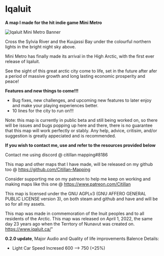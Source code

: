 # Iqaluit
**A map I made for the hit indie game Mini Metro**

![Iqaluit Mini Metro Banner](Iqaluit-Mini-Metro/MiniMetroWorkshop_Iqaluit.png)


Cross the Sylvia River and the Kuujassi Bay under the colourful northern lights in the bright night sky above.

Mini Metro has finally made its arrival in the High Arctic, with the first ever release of Iqaluit.

See the sight of this great arctic city come to life, set in the future after afer a period of massive growth and long lasting economic prosperity and peace!



**Features and new things to come!!!**

* Bug fixes, new challenges, and upcoming new features to later enjoy and make your playing experiences better.
* 10 lines for the city to run on!!!

Note: this map is currently in public beta and still being worked on, so there will be issues and bugs popping up here and there, there is no guarantee that this map will work perfectly or stably. Any help, advice, critisim, and/or suggestion is greatly appeciated and is recommended.



**If you wish to contact me, use and refer to the resources provided below**

Contact me using discord @
citillan mapping#8186

This map and other maps that I have made, will be released on my github too @
https://github.com/Citillan-Mapping

Consider supporting me on my patreon to help me keep on working and making maps like this one @ https://www.patreon.com/Citillan

This map is licensed under the GNU AGPLv3 (GNU AFFERO GENERAL PUBLIC LICENSE version 3), on both steam and github and have and will be so for all my assets.

This map was made in commemoration of the Inuit peoples and to all residents of the Arctic.
This map was released on April 1, 2022, the same day 23 years ago when the Terrtory of Nunavut was created on.
https://www.iqaluit.ca/"

**0.2.0 update**, Major Audio and Quality of life improvements
Balence Details:

- Light Car Speed Incresed 600 --> 750 (+25%)
